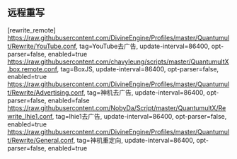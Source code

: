## 远程重写
[rewrite_remote]
https://raw.githubusercontent.com/DivineEngine/Profiles/master/Quantumult/Rewrite/YouTube.conf, tag=YouTube去广告, update-interval=86400, opt-parser=false, enabled=true
https://raw.githubusercontent.com/chavyleung/scripts/master/QuantumultX.box.remote.conf, tag=BoxJS, update-interval=86400, opt-parser=false, enabled=true
https://raw.githubusercontent.com/DivineEngine/Profiles/master/Quantumult/Rewrite/Advertising.conf, tag=神机去广告, update-interval=86400, opt-parser=false, enabled=false
https://raw.githubusercontent.com/NobyDa/Script/master/QuantumultX/Rewrite_lhie1.conf, tag=lhie1去广告, update-interval=86400, opt-parser=false, enabled=true
https://raw.githubusercontent.com/DivineEngine/Profiles/master/Quantumult/Rewrite/General.conf, tag=神机重定向, update-interval=86400, opt-parser=false, enabled=true
